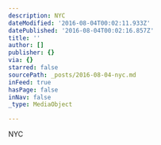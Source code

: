 ```yaml
---
description: NYC
dateModified: '2016-08-04T00:02:11.933Z'
datePublished: '2016-08-04T00:02:16.857Z'
title: ''
author: []
publisher: {}
via: {}
starred: false
sourcePath: _posts/2016-08-04-nyc.md
inFeed: true
hasPage: false
inNav: false
_type: MediaObject

---
```

NYC
